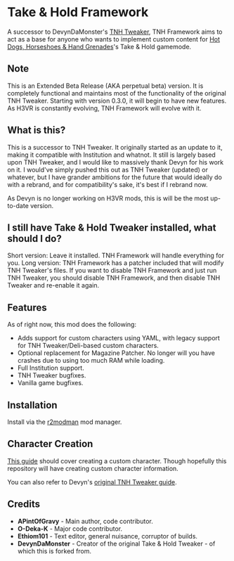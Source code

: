 # Take & Hold Framework
A successor to DevynDaMonster's [TNH Tweaker](https://thunderstore.io/c/h3vr/p/devyndamonster/TakeAndHoldTweaker/), TNH Framework aims to act as a base for anyone who wants to implement custom content for [Hot Dogs, Horseshoes & Hand Grenades](https://store.steampowered.com/app/450540/Hot_Dogs_Horseshoes__Hand_Grenades/)'s Take & Hold gamemode.

## Note
This is an Extended Beta Release (AKA perpetual beta) version. It is completely functional and maintains most of the functionality of the original TNH Tweaker. Starting with version 0.3.0, it will begin to have new features. As H3VR is constantly evolving, TNH Framework will evolve with it.

## What is this?
This is a successor to TNH Tweaker. It originally started as an update to it, making it compatible with Institution and whatnot. It still is largely based upon TNH Tweaker, and I would like to massively thank Devyn for his work on it. I would've simply pushed this out as TNH Tweaker (updated) or whatever, but I have grander ambitions for the future that would ideally do with a rebrand, and for compatibility's sake, it's best if I rebrand now. 

As Devyn is no longer working on H3VR mods, this is will be the most up-to-date version.

## I still have Take & Hold Tweaker installed, what should I do?
Short version: Leave it installed. TNH Framework will handle everything for you.
Long version:
TNH Framework has a patcher included that will modify TNH Tweaker's files. If you want to disable TNH Framework and just run TNH Tweaker, you should disable TNH Framework, and then disable TNH Tweaker and re-enable it again.

## Features
As of right now, this mod does the following:
- Adds support for custom characters using YAML, with legacy support for TNH Tweaker/Deli-based custom characters.
- Optional replacement for Magazine Patcher. No longer will you have crashes due to using too much RAM while loading.
- Full Institution support.
- TNH Tweaker bugfixes.
- Vanilla game bugfixes.

## Installation
Install via the [r2modman](https://thunderstore.io/c/h3vr/p/ebkr/r2modman/) mod manager.

## Character Creation
[This guide](https://docs.google.com/document/d/1j92RENR0DX1t_81b4gsZzou_FpKNPUTj9CVgfmesqe0/edit?usp=sharing) should cover creating a custom character. Though hopefully this repository will have creating custom character information.

You can also refer to Devyn's [original TNH Tweaker guide](https://github.com/devyndamonster/TakeAndHoldTweaker/wiki).

## Credits
- **APintOfGravy** - Main author, code contributor.
- **O-Deka-K** - Major code contributor.
- **Ethiom101** - Text editor, general nuisance, corruptor of builds.
- **DevynDaMonster** - Creator of the original Take & Hold Tweaker - of which this is forked from.
